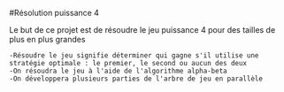 #Résolution puissance 4

Le but de ce projet est de résoudre le jeu puissance 4 pour des tailles de plus en plus grandes

    -Résoudre le jeu signifie déterminer qui gagne s'il utilise une stratégie optimale : le premier, le second ou aucun des deux
    -On résoudra le jeu à l'aide de l'algorithme alpha-beta
    -On développera plusieurs parties de l'arbre de jeu en parallèle

